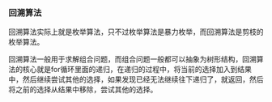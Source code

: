 ### 回溯算法

回溯算法实际上就是枚举算法，只不过枚举算法是暴力枚举，而回溯算法是剪枝的枚举算法。

回溯算法一般用于求解组合问题，而组合问题一般都可以抽象为树形结构，回溯算法的核心就是for循环里面的递归，在递归的过程中，将当前的选择加入到结果中，然后继续尝试其他的选择，如果发现已经无法继续往下递归了，就返回，然后将之前的选择从结果中移除，尝试其他的选择。

